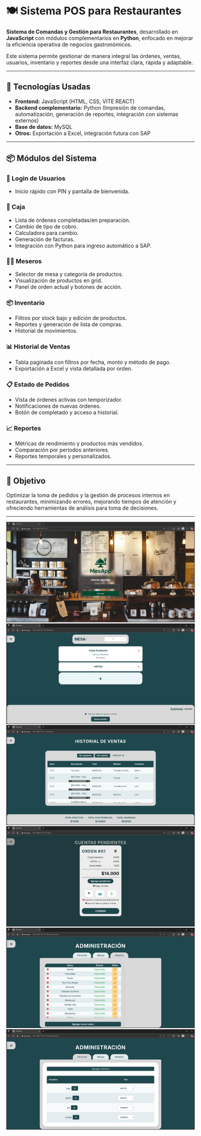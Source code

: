 # 🍽️ Sistema POS para Restaurantes

**Sistema de Comandas y Gestión para Restaurantes**, desarrollado en **JavaScript** con módulos complementarios en **Python**, enfocado en mejorar la eficiencia operativa de negocios gastronómicos.  

Este sistema permite gestionar de manera integral las órdenes, ventas, usuarios, inventario y reportes desde una interfaz clara, rápida y adaptable.

---

## 🚀 Tecnologías Usadas

- **Frontend:** JavaScript (HTML, CSS, VITE REACT)
- **Backend complementario:** Python (Impresión de comandas, automatización, generación de reportes, integración con sistemas externos)
- **Base de datos:** MySQL
- **Otros:** Exportación a Excel, integración futura con SAP

---

## 📦 Módulos del Sistema

### 🔐 Login de Usuarios
- Inicio rápido con PIN y pantalla de bienvenida.

### 🧾 Caja
- Lista de órdenes completadas/en preparación.
- Cambio de tipo de cobro.
- Calculadora para cambio.
- Generación de facturas.
- Integración con Python para ingreso automático a SAP.

### 🧑‍🍳 Meseros
- Selector de mesa y categoría de productos.
- Visualización de productos en grid.
- Panel de orden actual y botones de acción.

### 📦 Inventario
- Filtros por stock bajo y edición de productos.
- Reportes y generación de lista de compras.
- Historial de movimientos.

### 📊 Historial de Ventas
- Tabla paginada con filtros por fecha, monto y método de pago.
- Exportación a Excel y vista detallada por orden.

### 📋 Estado de Pedidos
- Vista de órdenes activas con temporizador.
- Notificaciones de nuevas órdenes.
- Botón de completado y acceso a historial.

### 📈 Reportes
- Métricas de rendimiento y productos más vendidos.
- Comparación por períodos anteriores.
- Reportes temporales y personalizados.

---

## 📌 Objetivo

Optimizar la toma de pedidos y la gestión de procesos internos en restaurantes, minimizando errores, mejorando tiempos de atención y ofreciendo herramientas de análisis para toma de decisiones.

---
![login](./login.png)
![ordenar](./ordenar.png)
![ventas](./ventas.png)
![caja](./caja.png)
![admin](./admin.png)
![admin2](./admin2.png)
